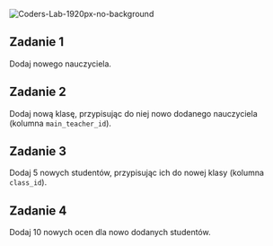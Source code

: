![Coders-Lab-1920px-no-background](https://user-images.githubusercontent.com/152855/73064373-5ed69780-3ea1-11ea-8a71-3d370a5e7dd8.png)


## Zadanie 1

Dodaj nowego nauczyciela.

## Zadanie 2

Dodaj nową klasę, przypisując do niej nowo dodanego nauczyciela (kolumna `main_teacher_id`).

## Zadanie 3

Dodaj 5 nowych studentów, przypisując ich do nowej klasy (kolumna `class_id`).


## Zadanie 4

Dodaj 10 nowych ocen dla nowo dodanych studentów.
